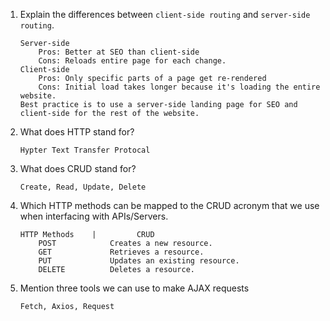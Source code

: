 1.  Explain the differences between `client-side routing` and `server-side routing`.

        Server-side 
            Pros: Better at SEO than client-side
            Cons: Reloads entire page for each change.
        Client-side
            Pros: Only specific parts of a page get re-rendered
            Cons: Initial load takes longer because it's loading the entire website.
        Best practice is to use a server-side landing page for SEO and client-side for the rest of the website.

2.  What does HTTP stand for?

        Hypter Text Transfer Protocal

3.  What does CRUD stand for?

        Create, Read, Update, Delete

4.  Which HTTP methods can be mapped to the CRUD acronym that we use when interfacing with APIs/Servers.

        HTTP Methods    |         CRUD
            POST            Creates a new resource.
            GET             Retrieves a resource.
            PUT             Updates an existing resource.
            DELETE          Deletes a resource.

5.  Mention three tools we can use to make AJAX requests

        Fetch, Axios, Request

